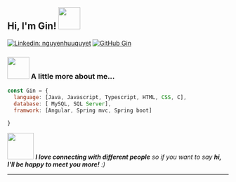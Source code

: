 <h2> Hi, I'm Gin! <img src="https://media.giphy.com/media/mGcNjsfWAjY5AEZNw6/giphy.gif" width="50"></h2>
<!-- <img align='right' src="https://media.giphy.com/media/ieyl9zmCjO4b4t6qoY/giphy.gif" width="230"> -->
<!-- <p><em>Software Enginner at <a href="http://www.unb.br">University of Brasilia</a><img src="https://media.giphy.com/media/fYSnHlufseco8Fh93Z/giphy.gif" width="30"></br>Developer Consultant at <a href="https://www.thoughtworks.com">ThoughtWorks</a><img src="https://media.giphy.com/media/WUlplcMpOCEmTGBtBW/giphy.gif" width="30">  -->
</em></p>


[![Linkedin: nguyenhuuquyet](https://img.shields.io/badge/-nguyenhuuquyet-blue?style=flat-square&logo=Linkedin&logoColor=white&link=https://www.linkedin.com/in/quyet-nguyen-huu-a7636621a/)](https://www.linkedin.com/in/quyet-nguyen-huu-a7636621a/)
[![GitHub Gin](https://img.shields.io/github/followers/gindevp?label=follow&style=social)](https://github.com/gindevp)


### <img src="https://media.giphy.com/media/VgCDAzcKvsR6OM0uWg/giphy.gif" width="50"> A little more about me...  

```javascript
const Gin = {
  language: [Java, Javascript, Typescript, HTML, CSS, C],
  database: [ MySQL, SQL Server],
  framwork: [Angular, Spring mvc, Spring boot]
  
}
```

<img src="https://media.giphy.com/media/LnQjpWaON8nhr21vNW/giphy.gif" width="60"> <em><b>I love connecting with different people</b> so if you want to say <b>hi, I'll be happy to meet you more!</b> :)</em>

---


